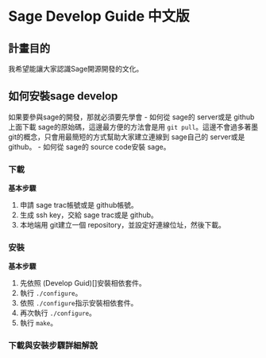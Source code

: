 # Sage Develop Guide 中文版

## 計畫目的
我希望能讓大家認識Sage開源開發的文化。

## 如何安裝sage develop
如果要參與sage的開發，那就必須要先學會
	- 如何從 sage的 server或是 github上面下載 sage的原始碼，這邊最方便的方法會是用 `git pull`。這邊不會過多著墨 git的概念，只會用最簡短的方式幫助大家建立連線到 sage自己的 server或是 github。
	- 如何從 sage的 source code安裝 sage。

### 下載

**基本步驟**
1. 申請 sage trac帳號或是 github帳號。
2. 生成 ssh key，交給 sage trac或是 github。
3. 本地端用 git建立一個 repository，並設定好連線位址，然後下載。

### 安裝

**基本步驟**
1. 先依照 (Develop Guid)[]安裝相依套件。
2. 執行 `./configure`。
3. 依照 `./configure`指示安裝相依套件。
4. 再次執行 `./configure`。
5. 執行 `make`。

### 下載與安裝步驟詳細解說